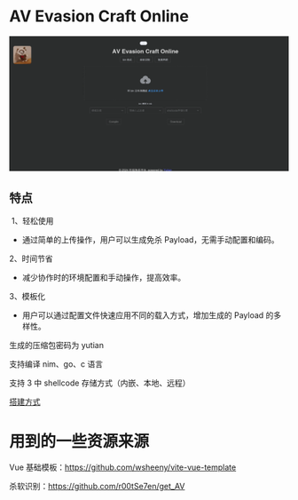 # AV Evasion Craft Online

![image-20240124190806863](images/image-20240124190806863.png)

## 特点
​	1、轻松使用
- 通过简单的上传操作，用户可以生成免杀 Payload，无需手动配置和编码。

2、时间节省
- 减少协作时的环境配置和手动操作，提高效率。

3、模板化
- 用户可以通过配置文件快速应用不同的载入方式，增加生成的 Payload 的多样性。


生成的压缩包密码为 yutian


支持编译 nim、go、c 语言

支持 3 中 shellcode 存储方式（内嵌、本地、远程）

[搭建方式](https://github.com/yutianqaq/AVEvasionCraftOnline/wiki)

# 用到的一些资源来源

Vue 基础模板：https://github.com/wsheeny/vite-vue-template

杀软识别：https://github.com/r00tSe7en/get_AV

